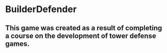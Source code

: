 # BuilderDefender
## This game was created as a result of completing a course on the development of tower defense games.

